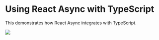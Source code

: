# Using React Async with TypeScript

This demonstrates how React Async integrates with TypeScript.

 [![](https://img.shields.io/badge/live-demo-blue.svg)](https://react-async.async-library.now.sh/examples/with-typescript)

